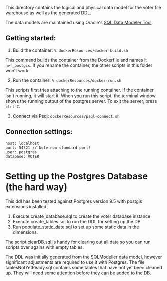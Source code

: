 This directory contains the logical and physical data model for the voter file warehouse as well as the generated DDL.

The data models are maintained using Oracle's [SQL Data Modeler Tool](http://www.oracle.com/technetwork/developer-tools/datamodeler/overview/index.html).

## Getting started:

1. Build the container: `% dockerResources/docker-build.sh`

This command builds the container from the Dockerfile and names it `nvf_postgis`. If you rename the container, the other scripts in this folder won't work. 

2. Run the container: `% dockerResources/docker-run.sh`

This scripts first tries attaching to the running container. If the container isn't running, it will start it. When you run this script, the terminal window shows the running output of the postgres server. To exit the server, press `ctrl-C`.

3. Connect via Psql: `dockerResources/psql-connect.sh`

## Connection settings:

```
host: localhost
port: 54321 // Note non-standard port! 
user: postgres 
database: VOTER
```

# Setting up the Postgres Database (the hard way)

This ddl has been tested against Postgres version 9.5 with postgis extensions installed.

1. Execute create_database.sql to create the voter database instance
2. Execute create_tables.sql to run the DDL for setting up the DB
3. Run populate_static_date.sql to set up some static data in the dimensions.

The script clearDB.sql is handy for clearing out all data so you can run scripts over agains
with empty tables.

The DDL was initially generated from the SQLModeller data model, however significant adjustments are required to 
use it with Postgres. The file tablesNotYetReady.sql contains some tables that have not yet been cleaned up.
They will need some attention before they can be added to the DB.
